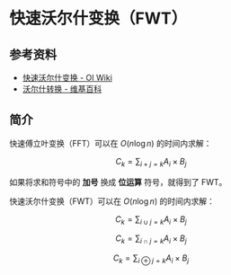 # 快速沃尔什变换（FWT）

## 参考资料

- [快速沃尔什变换 - OI Wiki](https://oi-wiki.org/math/poly/fwt/)
- [沃尔什转换 - 维基百科](https://zh.wikipedia.org/zh-cn/沃爾什轉換)

## 简介

快速傅立叶变换（FFT）可以在 $O(n\log n)$ 的时间内求解：

$$
C_k=\sum_{i+j=k}A_i\times B_j
$$

如果将求和符号中的 **加号** 换成 **位运算** 符号，就得到了 FWT。

快速沃尔什变换（FWT）可以在 $O(n\log n)$ 的时间内求解：

$$
C_k=\sum_{i\cup j=k}A_i\times B_j
$$

$$
C_k=\sum_{i\cap j=k}A_i\times B_j
$$

$$
C_k=\sum_{i\oplus j=k}A_i\times B_j
$$
